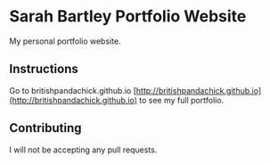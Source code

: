 # Sarah Bartley Portfolio Website
My personal portfolio website.

## Instructions
Go to britishpandachick.github.io [http://britishpandachick.github.io](http://britishpandachick.github.io) to see my full portfolio.

## Contributing
I will not be accepting any pull requests.

